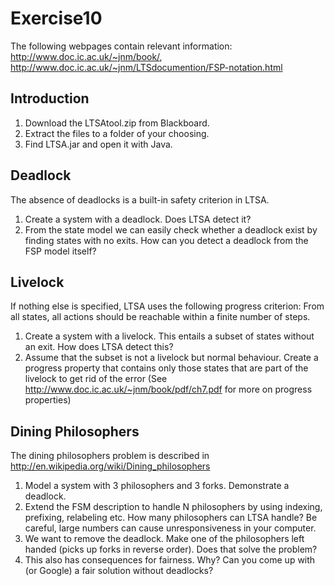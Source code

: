# Exercise10
The following webpages contain relevant information: http://www.doc.ic.ac.uk/~jnm/book/, http://www.doc.ic.ac.uk/~jnm/LTSdocumention/FSP-notation.html
## Introduction
1. Download the LTSAtool.zip from Blackboard. 
2. Extract the files to a folder of your choosing. 
3. Find LTSA.jar and open it with Java.

## Deadlock
The absence of deadlocks is a built-in safety criterion in LTSA.
1. Create a system with a deadlock. Does LTSA detect it?
2. From the state model we can easily check whether a deadlock exist by finding states with no exits. How can you detect a deadlock from the FSP model itself?

## Livelock
If nothing else is specified, LTSA uses the following progress criterion: From all states, all actions should be reachable within a finite number of steps.
1. Create a system with a livelock. This entails a subset of states without an exit. How does LTSA detect this?
2. Assume that the subset is not a livelock but normal behaviour. Create a progress property that contains only those states that are part of the livelock to get rid of the error (See http://www.doc.ic.ac.uk/~jnm/book/pdf/ch7.pdf for more on progress properties)

## Dining Philosophers
The dining philosophers problem is described in http://en.wikipedia.org/wiki/Dining_philosophers
1. Model a system with 3 philosophers and 3 forks. Demonstrate a deadlock.
2. Extend the FSM description to handle N philosophers by using indexing, prefixing, relabeling etc. How many philosophers can LTSA handle? Be careful, large numbers can cause unresponsiveness in your computer.
3. We want to remove the deadlock. Make one of the philosophers left handed (picks up forks in reverse order). Does that solve the problem? 
4. This also has consequences for fairness. Why? Can you come up with (or Google) a fair solution without deadlocks?
